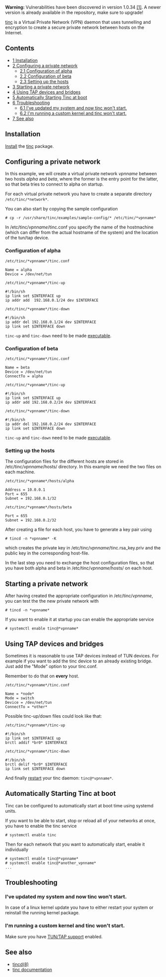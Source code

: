 **Warning:** Vulnerabilities have been discovered in version 1.0.34 [[1]](http://tinc-vpn.org/security/). A newer version is already available in the repository, make sure to upgrade!

[tinc](http://tinc-vpn.org/) is a Virtual Private Network (VPN) daemon that uses tunnelling and encryption to create a secure private network between hosts on the Internet.

## Contents

*   [1 Installation](#Installation)
*   [2 Configuring a private network](#Configuring_a_private_network)
    *   [2.1 Configuration of alpha](#Configuration_of_alpha)
    *   [2.2 Configuration of beta](#Configuration_of_beta)
    *   [2.3 Setting up the hosts](#Setting_up_the_hosts)
*   [3 Starting a private network](#Starting_a_private_network)
*   [4 Using TAP devices and bridges](#Using_TAP_devices_and_bridges)
*   [5 Automatically Starting Tinc at boot](#Automatically_Starting_Tinc_at_boot)
*   [6 Troubleshooting](#Troubleshooting)
    *   [6.1 I've updated my system and now tinc won't start.](#I've_updated_my_system_and_now_tinc_won't_start.)
    *   [6.2 I'm running a custom kernel and tinc won't start.](#I'm_running_a_custom_kernel_and_tinc_won't_start.)
*   [7 See also](#See_also)

## Installation

[Install](/index.php/Install "Install") the [tinc](https://www.archlinux.org/packages/?name=tinc) package.

## Configuring a private network

In this example, we will create a virtual private network *vpnname* between two hosts *alpha* and *beta*, where the former is the entry point for the latter, so that beta tries to connect to alpha on startup.

For each virtual private network you have to create a separate directory `/etc/tinc/*network*`.

You can also start by copying the sample configuration

```
# cp -r /usr/share/tinc/examples/sample-config/* /etc/tinc/*vpnname*

```

In /etc/tinc/*vpnname*/tinc.conf you specify the name of the hostmachine (which can differ from the actual hostname of the system) and the location of the tun/tap device.

### Configuration of alpha

 `/etc/tinc/*vpnname*/tinc.conf` 
```
Name = alpha
Device = /dev/net/tun
```
 `/etc/tinc/*vpnname*/tinc-up` 
```
#!/bin/sh
ip link set $INTERFACE up
ip addr add  192.168.0.1/24 dev $INTERFACE

```
 `/etc/tinc/*vpnname*/tinc-down` 
```
#!/bin/sh
ip addr del 192.168.0.1/24 dev $INTERFACE
ip link set $INTERFACE down

```

`tinc-up` and `tinc-down` need to be made [executable](/index.php/Executable "Executable").

### Configuration of beta

 `/etc/tinc/*vpnname*/tinc.conf` 
```
Name = beta
Device = /dev/net/tun
ConnectTo = alpha
```
 `/etc/tinc/*vpnname*/tinc-up` 
```
#!/bin/sh
ip link set $INTERFACE up
ip addr add 192.168.0.2/24 dev $INTERFACE

```
 `/etc/tinc/*vpnname*/tinc-down` 
```
#!/bin/sh
ip addr del 192.168.0.2/24 dev $INTERFACE
ip link set $INTERFACE down

```

`tinc-up` and `tinc-down` need to be made [executable](/index.php/Executable "Executable").

### Setting up the hosts

The configuration files for the different hosts are stored in /etc/tinc/*vpnname*/hosts/ directory. In this example we need the two files on each machine.

 `/etc/tinc/*vpnname*/hosts/alpha` 
```
Address = 10.0.0.1
Port = 655
Subnet = 192.168.0.1/32
```
 `/etc/tinc/*vpnname*/hosts/beta` 
```
Port = 655
Subnet = 192.168.0.2/32
```

After creating a file for each host, you have to generate a key pair using

```
# tincd -n *vpnname* -K

```

which creates the private key in /etc/tinc/*vpnname*/tinc.rsa_key.priv and the public key in the corresponding host-file.

In the last step you need to exchange the host configuration files, so that you have both alpha and beta in /etc/tinc/*vpnname*/hosts/ on each host.

## Starting a private network

After having created the appropriate configuration in /etc/tinc/*vpnname*, you can test the the new private network with

```
# tincd -n *vpnname*

```

If you want to enable it at startup you can enable the appropriate service

```
# systemctl enable tinc@*vpnname*

```

## Using TAP devices and bridges

Sometimes it is reasonable to use TAP devices instead of TUN devices. For example if you want to add the tinc device to an already existing bridge. Just add the "Mode" option to your tinc.conf.

Remember to do that on **every** host.

 `/etc/tinc/*vpnname*/tinc.conf` 
```
Name = *node*
Mode = switch
Device = /dev/net/tun
ConnectTo = *other*
```

Possible tinc-up/down files could look like that:

 `/etc/tinc/*vpnname*/tinc-up` 
```
#!/bin/sh
ip link set $INTERFACE up
brctl addif *br0* $INTERFACE

```
 `/etc/tinc/*vpnname*/tinc-down` 
```
#!/bin/sh
brctl delif *br0* $INTERFACE
ip link set $INTERFACE down

```

And finally [restart](/index.php/Restart "Restart") your tinc daemon: `tinc@*vpnname*`.

## Automatically Starting Tinc at boot

Tinc can be configured to automatically start at boot time using systemd units.

If you want to be able to start, stop or reload all of your networks at once, you have to enable the tinc service

```
# systemctl enable tinc

```

Then for each network that you want to automatically start, enable it individually

```
# systemctl enable tinc@*vpnname*
# systemctl enable tinc@*another_vpnname*
...

```

## Troubleshooting

### I've updated my system and now tinc won't start.

In case of a linux kernel update you have to either restart your system or reinstall the running kernel package.

### I'm running a custom kernel and tinc won't start.

Make sure you have [TUN/TAP support](/index.php/OpenVPN#Kernel_configuration "OpenVPN") enabled.

## See also

*   [tincd(8)](https://jlk.fjfi.cvut.cz/arch/manpages/man/tincd.8)
*   [tinc documentation](https://tinc-vpn.org/docs/)